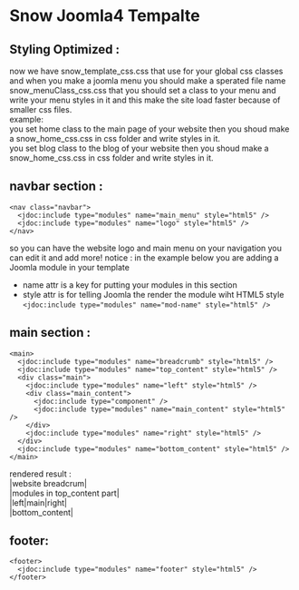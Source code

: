 # Snow Joomla4 Tempalte
## Styling Optimized :
now we have snow_template_css.css that use for your global css classes and when you make a joomla menu you should make a sperated file name snow_menuClass_css.css that you should set a class to your menu and write your menu styles in it and this make the site load faster because of smaller css files.<br>
example:<br>
you set home class to the main page of your website then you shoud make a snow_home_css.css in css folder and write styles in it.<br>
you set blog class to the blog of your website then you shoud make a snow_home_css.css in css folder and write styles in it.<br>
## navbar section :
```
<nav class="navbar">
  <jdoc:include type="modules" name="main_menu" style="html5" />
  <jdoc:include type="modules" name="logo" style="html5" />
</nav>
```
so you can have the website logo and main menu on your navigation you can edit it and add more!
notice : 
in the example below you are adding a Joomla module in your template
- name attr is a key for putting your modules in this section
- style attr is for telling Joomla the render the module wiht HTML5 style
<br>`<jdoc:include type="modules" name="mod-name" style="html5" />`

## main section : 
```
<main>
  <jdoc:include type="modules" name="breadcrumb" style="html5" />
  <jdoc:include type="modules" name="top_content" style="html5" />
  <div class="main">
    <jdoc:include type="modules" name="left" style="html5" />
    <div class="main_content">
      <jdoc:include type="component" />
      <jdoc:include type="modules" name="main_content" style="html5" />
    </div>
    <jdoc:include type="modules" name="right" style="html5" />
  </div>
  <jdoc:include type="modules" name="bottom_content" style="html5" />
</main>
```
rendered result :
<br>|website breadcrum|
<br>|modules in top_content part|
<br>|left|main|right|
<br>|bottom_content|
## footer:
```
<footer>
  <jdoc:include type="modules" name="footer" style="html5" />
</footer>
````
